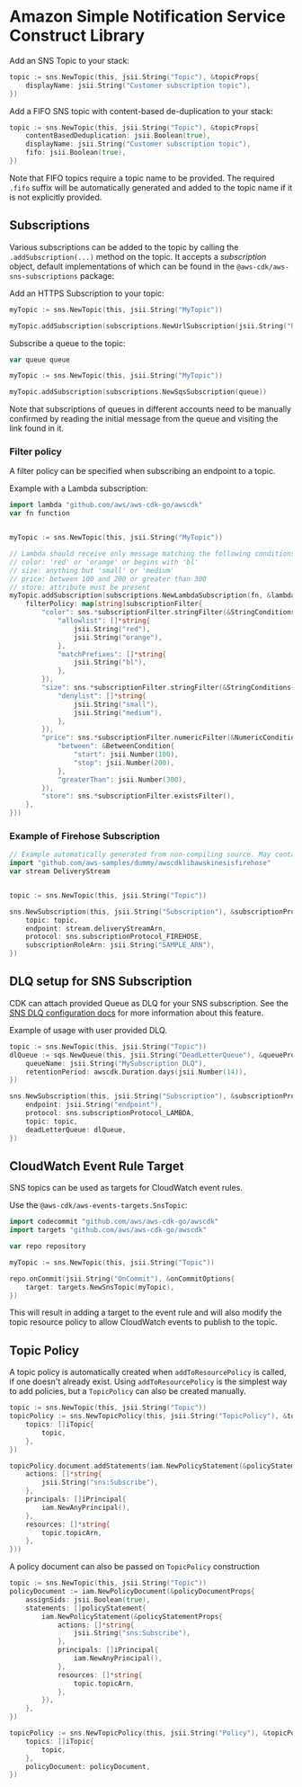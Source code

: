 # Amazon Simple Notification Service Construct Library

Add an SNS Topic to your stack:

```go
topic := sns.NewTopic(this, jsii.String("Topic"), &topicProps{
	displayName: jsii.String("Customer subscription topic"),
})
```

Add a FIFO SNS topic with content-based de-duplication to your stack:

```go
topic := sns.NewTopic(this, jsii.String("Topic"), &topicProps{
	contentBasedDeduplication: jsii.Boolean(true),
	displayName: jsii.String("Customer subscription topic"),
	fifo: jsii.Boolean(true),
})
```

Note that FIFO topics require a topic name to be provided. The required `.fifo` suffix will be automatically generated and added to the topic name if it is not explicitly provided.

## Subscriptions

Various subscriptions can be added to the topic by calling the
`.addSubscription(...)` method on the topic. It accepts a *subscription* object,
default implementations of which can be found in the
`@aws-cdk/aws-sns-subscriptions` package:

Add an HTTPS Subscription to your topic:

```go
myTopic := sns.NewTopic(this, jsii.String("MyTopic"))

myTopic.addSubscription(subscriptions.NewUrlSubscription(jsii.String("https://foobar.com/")))
```

Subscribe a queue to the topic:

```go
var queue queue

myTopic := sns.NewTopic(this, jsii.String("MyTopic"))

myTopic.addSubscription(subscriptions.NewSqsSubscription(queue))
```

Note that subscriptions of queues in different accounts need to be manually confirmed by
reading the initial message from the queue and visiting the link found in it.

### Filter policy

A filter policy can be specified when subscribing an endpoint to a topic.

Example with a Lambda subscription:

```go
import lambda "github.com/aws/aws-cdk-go/awscdk"
var fn function


myTopic := sns.NewTopic(this, jsii.String("MyTopic"))

// Lambda should receive only message matching the following conditions on attributes:
// color: 'red' or 'orange' or begins with 'bl'
// size: anything but 'small' or 'medium'
// price: between 100 and 200 or greater than 300
// store: attribute must be present
myTopic.addSubscription(subscriptions.NewLambdaSubscription(fn, &lambdaSubscriptionProps{
	filterPolicy: map[string]subscriptionFilter{
		"color": sns.*subscriptionFilter.stringFilter(&StringConditions{
			"allowlist": []*string{
				jsii.String("red"),
				jsii.String("orange"),
			},
			"matchPrefixes": []*string{
				jsii.String("bl"),
			},
		}),
		"size": sns.*subscriptionFilter.stringFilter(&StringConditions{
			"denylist": []*string{
				jsii.String("small"),
				jsii.String("medium"),
			},
		}),
		"price": sns.*subscriptionFilter.numericFilter(&NumericConditions{
			"between": &BetweenCondition{
				"start": jsii.Number(100),
				"stop": jsii.Number(200),
			},
			"greaterThan": jsii.Number(300),
		}),
		"store": sns.*subscriptionFilter.existsFilter(),
	},
}))
```

### Example of Firehose Subscription

```go
// Example automatically generated from non-compiling source. May contain errors.
import "github.com/aws-samples/dummy/awscdklibawskinesisfirehose"
var stream DeliveryStream


topic := sns.NewTopic(this, jsii.String("Topic"))

sns.NewSubscription(this, jsii.String("Subscription"), &subscriptionProps{
	topic: topic,
	endpoint: stream.deliveryStreamArn,
	protocol: sns.subscriptionProtocol_FIREHOSE,
	subscriptionRoleArn: jsii.String("SAMPLE_ARN"),
})
```

## DLQ setup for SNS Subscription

CDK can attach provided Queue as DLQ for your SNS subscription.
See the [SNS DLQ configuration docs](https://docs.aws.amazon.com/sns/latest/dg/sns-configure-dead-letter-queue.html) for more information about this feature.

Example of usage with user provided DLQ.

```go
topic := sns.NewTopic(this, jsii.String("Topic"))
dlQueue := sqs.NewQueue(this, jsii.String("DeadLetterQueue"), &queueProps{
	queueName: jsii.String("MySubscription_DLQ"),
	retentionPeriod: awscdk.Duration.days(jsii.Number(14)),
})

sns.NewSubscription(this, jsii.String("Subscription"), &subscriptionProps{
	endpoint: jsii.String("endpoint"),
	protocol: sns.subscriptionProtocol_LAMBDA,
	topic: topic,
	deadLetterQueue: dlQueue,
})
```

## CloudWatch Event Rule Target

SNS topics can be used as targets for CloudWatch event rules.

Use the `@aws-cdk/aws-events-targets.SnsTopic`:

```go
import codecommit "github.com/aws/aws-cdk-go/awscdk"
import targets "github.com/aws/aws-cdk-go/awscdk"

var repo repository

myTopic := sns.NewTopic(this, jsii.String("Topic"))

repo.onCommit(jsii.String("OnCommit"), &onCommitOptions{
	target: targets.NewSnsTopic(myTopic),
})
```

This will result in adding a target to the event rule and will also modify the
topic resource policy to allow CloudWatch events to publish to the topic.

## Topic Policy

A topic policy is automatically created when `addToResourcePolicy` is called, if
one doesn't already exist. Using `addToResourcePolicy` is the simplest way to
add policies, but a `TopicPolicy` can also be created manually.

```go
topic := sns.NewTopic(this, jsii.String("Topic"))
topicPolicy := sns.NewTopicPolicy(this, jsii.String("TopicPolicy"), &topicPolicyProps{
	topics: []iTopic{
		topic,
	},
})

topicPolicy.document.addStatements(iam.NewPolicyStatement(&policyStatementProps{
	actions: []*string{
		jsii.String("sns:Subscribe"),
	},
	principals: []iPrincipal{
		iam.NewAnyPrincipal(),
	},
	resources: []*string{
		topic.topicArn,
	},
}))
```

A policy document can also be passed on `TopicPolicy` construction

```go
topic := sns.NewTopic(this, jsii.String("Topic"))
policyDocument := iam.NewPolicyDocument(&policyDocumentProps{
	assignSids: jsii.Boolean(true),
	statements: []policyStatement{
		iam.NewPolicyStatement(&policyStatementProps{
			actions: []*string{
				jsii.String("sns:Subscribe"),
			},
			principals: []iPrincipal{
				iam.NewAnyPrincipal(),
			},
			resources: []*string{
				topic.topicArn,
			},
		}),
	},
})

topicPolicy := sns.NewTopicPolicy(this, jsii.String("Policy"), &topicPolicyProps{
	topics: []iTopic{
		topic,
	},
	policyDocument: policyDocument,
})
```
